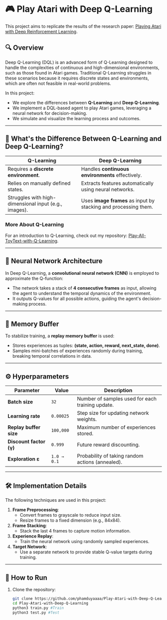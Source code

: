 # 🎮 Play Atari with Deep Q-Learning

This project aims to replicate the results of the research paper: [Playing Atari with Deep Reinforcement Learning](https://arxiv.org/pdf/1312.5602).

## 🔍 Overview

Deep Q-Learning (DQL) is an advanced form of Q-Learning designed to handle the complexities of continuous and high-dimensional environments, such as those found in Atari games. Traditional Q-Learning struggles in these scenarios because it requires discrete states and environments, which are often not feasible in real-world problems.

In this project:
- We explore the differences between **Q-Learning** and **Deep Q-Learning**.
- We implement a DQL-based agent to play Atari games, leveraging a neural network for decision-making.
- We simulate and visualize the learning process and outcomes.

---

## 🤔 What's the Difference Between Q-Learning and Deep Q-Learning?

| **Q-Learning**                                   | **Deep Q-Learning**                                |
|--------------------------------------------------|---------------------------------------------------|
| Requires a **discrete environment**.            | Handles **continuous environments** effectively.  |
| Relies on manually defined states.              | Extracts features automatically using neural networks. |
| Struggles with high-dimensional input (e.g., images). | Uses **image frames** as input by stacking and processing them. |

### More About Q-Learning
For an introduction to Q-Learning, check out my repository: [Play-All-ToyText-with-Q-Learning](https://github.com/phamduyaaaa/Play-All-ToyText-with-Q-Learning).

---

## 🧠 Neural Network Architecture

In Deep Q-Learning, a **convolutional neural network (CNN)** is employed to approximate the Q-function:
- The network takes a stack of **4 consecutive frames** as input, allowing the agent to understand the temporal dynamics of the environment.
- It outputs Q-values for all possible actions, guiding the agent's decision-making process.

---

## 💾 Memory Buffer

To stabilize training, a **replay memory buffer** is used:
- Stores experiences as tuples: **(state, action, reward, next_state, done)**.
- Samples mini-batches of experiences randomly during training, breaking temporal correlations in data.

---

## ⚙️ Hyperparameters

| **Parameter**          | **Value**       | **Description**                                   |
|-------------------------|-----------------|---------------------------------------------------|
| **Batch size**          | `32`           | Number of samples used for each training update. |
| **Learning rate**       | `0.00025`      | Step size for updating network weights.          |
| **Replay buffer size**  | `100,000`      | Maximum number of experiences stored.            |
| **Discount factor (γ)** | `0.999`         | Future reward discounting.                       |
| **Exploration ε**       | `1.0 → 0.1`    | Probability of taking random actions (annealed). |

---

## 🛠️ Implementation Details

The following techniques are used in this project:
1. **Frame Preprocessing**:
   - Convert frames to grayscale to reduce input size.
   - Resize frames to a fixed dimension (e.g., 84x84).
2. **Frame Stacking**:
   - Stack the last 4 frames to capture motion information.
3. **Experience Replay**:
   - Train the neural network using randomly sampled experiences.
4. **Target Network**:
   - Use a separate network to provide stable Q-value targets during training.

---

## 🚀 How to Run

1. Clone the repository:
   ```bash
   git clone https://github.com/phamduyaaaa/Play-Atari-with-Deep-Q-Learning.git
   cd Play-Atari-with-Deep-Q-Learning
   python3 train.py #Train
   python3 test.py #Test
